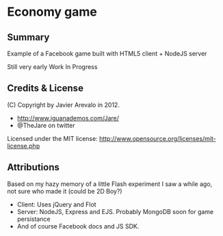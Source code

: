 # Economy game

## Summary
Example of a Facebook game built with HTML5 client + NodeJS server

Still very early Work In Progress

## Credits & License
(C) Copyright by Javier Arevalo in 2012.

- http://www.iguanademos.com/Jare/
- @TheJare on twitter

Licensed under the MIT license: http://www.opensource.org/licenses/mit-license.php

## Attributions
Based on my hazy memory of a little Flash experiment I saw a while ago, not sure who made it (could be 2D Boy?)

- Client: Uses jQuery and Flot
- Server: NodeJS, Express and EJS. Probably MongoDB soon for game persistance
- And of course Facebook docs and JS SDK.
